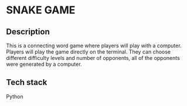 # SNAKE GAME

## Description
This is a connecting word game where players will play with a computer. Players will play the game directly on the terminal. They can choose different difficulty levels and number of opponents,
all of the opponents were generated by a computer.

## Tech stack
Python
